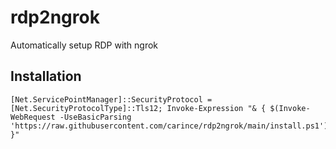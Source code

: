 # rdp2ngrok
Automatically setup RDP with ngrok

## Installation
```
[Net.ServicePointManager]::SecurityProtocol = [Net.SecurityProtocolType]::Tls12; Invoke-Expression "& { $(Invoke-WebRequest -UseBasicParsing 'https://raw.githubusercontent.com/carince/rdp2ngrok/main/install.ps1') }"
```